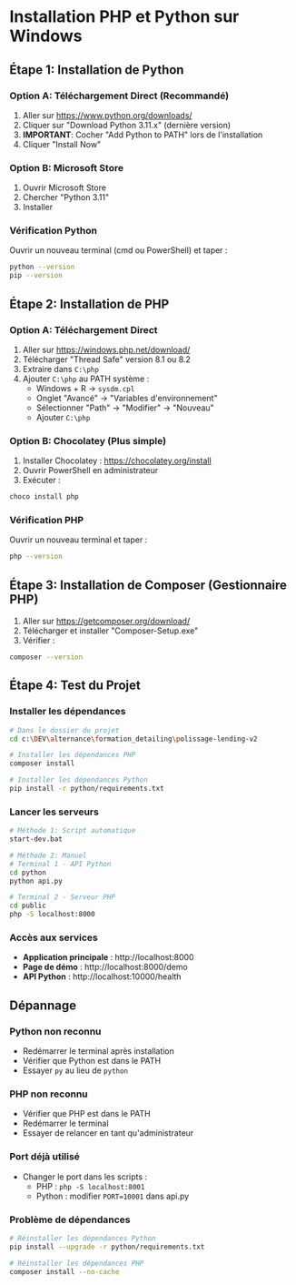 # Installation PHP et Python sur Windows

## Étape 1: Installation de Python

### Option A: Téléchargement Direct (Recommandé)
1. Aller sur https://www.python.org/downloads/
2. Cliquer sur "Download Python 3.11.x" (dernière version)
3. **IMPORTANT**: Cocher "Add Python to PATH" lors de l'installation
4. Cliquer "Install Now"

### Option B: Microsoft Store
1. Ouvrir Microsoft Store
2. Chercher "Python 3.11"
3. Installer

### Vérification Python
Ouvrir un nouveau terminal (cmd ou PowerShell) et taper :
```bash
python --version
pip --version
```

## Étape 2: Installation de PHP

### Option A: Téléchargement Direct
1. Aller sur https://windows.php.net/download/
2. Télécharger "Thread Safe" version 8.1 ou 8.2
3. Extraire dans `C:\php`
4. Ajouter `C:\php` au PATH système :
   - Windows + R → `sysdm.cpl`
   - Onglet "Avancé" → "Variables d'environnement"
   - Sélectionner "Path" → "Modifier" → "Nouveau"
   - Ajouter `C:\php`

### Option B: Chocolatey (Plus simple)
1. Installer Chocolatey : https://chocolatey.org/install
2. Ouvrir PowerShell en administrateur
3. Exécuter :
```bash
choco install php
```

### Vérification PHP
Ouvrir un nouveau terminal et taper :
```bash
php --version
```

## Étape 3: Installation de Composer (Gestionnaire PHP)
1. Aller sur https://getcomposer.org/download/
2. Télécharger et installer "Composer-Setup.exe"
3. Vérifier :
```bash
composer --version
```

## Étape 4: Test du Projet

### Installer les dépendances
```bash
# Dans le dossier du projet
cd c:\DEV\alternance\formation_detailing\polissage-lending-v2

# Installer les dépendances PHP
composer install

# Installer les dépendances Python
pip install -r python/requirements.txt
```

### Lancer les serveurs
```bash
# Méthode 1: Script automatique
start-dev.bat

# Méthode 2: Manuel
# Terminal 1 - API Python
cd python
python api.py

# Terminal 2 - Serveur PHP
cd public
php -S localhost:8000
```

### Accès aux services
- **Application principale** : http://localhost:8000
- **Page de démo** : http://localhost:8000/demo
- **API Python** : http://localhost:10000/health

## Dépannage

### Python non reconnu
- Redémarrer le terminal après installation
- Vérifier que Python est dans le PATH
- Essayer `py` au lieu de `python`

### PHP non reconnu
- Vérifier que PHP est dans le PATH
- Redémarrer le terminal
- Essayer de relancer en tant qu'administrateur

### Port déjà utilisé
- Changer le port dans les scripts :
  - PHP : `php -S localhost:8001`
  - Python : modifier `PORT=10001` dans api.py

### Problème de dépendances
```bash
# Réinstaller les dépendances Python
pip install --upgrade -r python/requirements.txt

# Réinstaller les dépendances PHP  
composer install --no-cache
```

